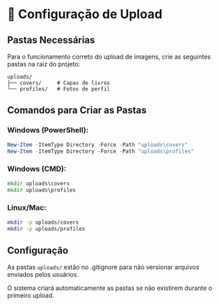 # 📁 Configuração de Upload

## Pastas Necessárias

Para o funcionamento correto do upload de imagens, crie as seguintes pastas na raiz do projeto:

```
uploads/
├── covers/     # Capas de livros
└── profiles/   # Fotos de perfil
```

## Comandos para Criar as Pastas

### Windows (PowerShell):
```powershell
New-Item -ItemType Directory -Force -Path "uploads\covers"
New-Item -ItemType Directory -Force -Path "uploads\profiles"
```

### Windows (CMD):
```cmd
mkdir uploads\covers
mkdir uploads\profiles
```

### Linux/Mac:
```bash
mkdir -p uploads/covers
mkdir -p uploads/profiles
```

## Configuração

As pastas `uploads/` estão no .gitignore para não versionar arquivos enviados pelos usuários.

O sistema criará automaticamente as pastas se não existirem durante o primeiro upload.
